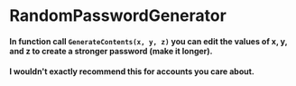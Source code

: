 # RandomPasswordGenerator
 
#### In function call ```GenerateContents(x, y, z)``` you can edit the values of x, y, and z to create a stronger password (make it longer). 
#### I wouldn't exactly recommend this for accounts you care about.
